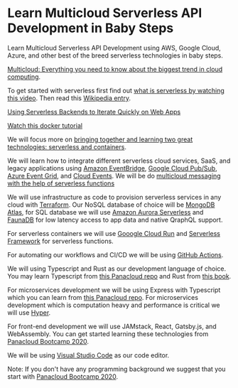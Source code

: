 # Learn Multicloud Serverless API Development in Baby Steps
Learn Multicloud Serverless API Development using AWS, Google Cloud, Azure, and other best of the breed serverless technologies in baby steps. 

[Multicloud: Everything you need to know about the biggest trend in cloud computing](https://www.zdnet.com/article/multicloud-everything-you-need-to-know-about-the-biggest-trend-in-cloud-computing/).

To get started with serverless first find out [what is serverless by watching this video](https://www.youtube.com/watch?v=MkD53Uuz4Rk). Then read this [Wikipedia entry](https://en.wikipedia.org/wiki/Serverless_computing). 

[Using Serverless Backends to Iterate Quickly on Web Apps](https://aws.amazon.com/blogs/compute/using-serverless-backends-to-iterate-quickly-on-web-apps-part-1/)


[Watch this docker tutorial](https://www.youtube.com/watch?v=fqMOX6JJhGo)


We will focus more on [bringing together and learning two great technologies: serverless and containers](https://techcrunch.com/2019/05/23/serverless-and-containers-two-great-technologies-that-work-great-together/).

We will learn how to integrate different serverless cloud services, SaaS, and legacy applications using [Amazon EventBridge](https://aws.amazon.com/eventbridge/), [Google Cloud Pub/Sub](https://cloud.google.com/pubsub), [Azure Event Grid](https://azure.microsoft.com/en-us/services/event-grid/), and [Cloud Events](https://cloudevents.io/). We will be do [multicloud messaging with the help of serverless functions](https://www.youtube.com/watch?v=GY0cHfDhpF4)

We will use infrastructure as code to provision serverless services in any cloud with [Terraform](https://www.terraform.io/). Our NoSQL database of choice will be [MongoDB Atlas](https://www.mongodb.com/cloud/atlas), for SQL database we will use [Amazon Aurora Serverless](https://aws.amazon.com/rds/aurora/serverless/) and [FaunaDB](https://fauna.com/) for low latency access to app data and native QraphQL support.

For serverless containers we will use [Gooogle Cloud Run](https://cloud.google.com/run) and [Serverless Framework](https://www.serverless.com/) for serverless functions.

For automating our workflows and CI/CD we will be using [GitHub Actions](https://github.com/features/actions).

We will using Typescript and Rust as our development language of choice. You may learn Typescript from [this Panacloud repo](https://github.com/panacloud/learn-typescript) and Rust from [this book](https://doc.rust-lang.org/book/).

For microservices development we will be using Express with Typescript which you can learn from [this Panacloud repo](https://github.com/panacloud/learn-typed-express). For microservices development which is computation heavy and performance is critical we will use [Hyper](https://github.com/hyperium/hyper).

For front-end development we will use JAMstack, React, Gatsby.js, and WebAssembly. You can get started learning these technologies from [Panacloud Bootcamp 2020](https://panacloud.github.io/bootcamp-2020/).

We will be using [Visual Studio Code](https://code.visualstudio.com/) as our code editor.

Note: If you don't have any programming background we suggest that you start with [Panacloud Bootcamp 2020](https://panacloud.github.io/bootcamp-2020/).
